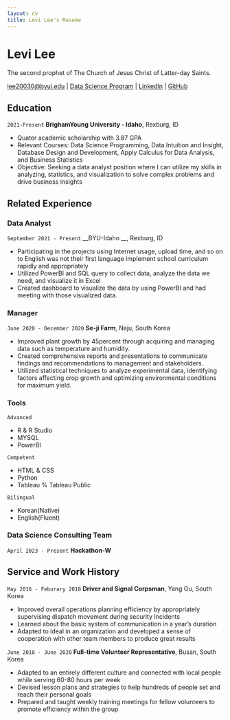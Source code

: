 ```yaml
---
layout: cv
title: Levi Lee's Resume
---
```

# Levi Lee
The second prophet of The Church of Jesus Christ of Latter-day Saints.

<div id="webaddress">
<a href="lee20030@byui.edu">lee20030@byui.edu</a>
| <a href="https://byuidatascience.github.io/development.html">Data Science Program</a>
| <a href="https://www.linkedin.com/in/levi-gyubin-lee-368269211/">LinkedIn</a>
| <a href="https://github.com/LeviLee0611/LeviLee_resume">GitHub</a>
</div>

<!-- https://www.monique.tech/the-art-of-markdown -->

## Education

`2021-Present`
__BrighamYoung University - Idaho__, Rexburg, ID

- Quater academic scholarship with 3.87 GPA
- Relevant Courses: Data Science Programming, Data Intuition and Insight, Database Design and Development, Apply Calculus for Data Analysis, and Business Statistics
- Objective: Seeking a data analyst position where I can utilize my skills in analyzing, statistics, and visualization to solve complex problems and drive business insights

## Related Experience

### Data Analyst 

`September 2021 - Present`
__BYU-Idaho __, Rexburg, ID

- Participating in the projects using Internet usage, upload time, and so on to English was not their first language implement school curriculum rapidly and appropriately
- Utilized PowerBI and SQL query to collect data, analyze the data we need, and visualize it in Excel
- Created dashboard to visualize the data by using PowerBI and had meeting with those visualized data. 

### Manager
`June 2020 - December 2020`
__Se-ji Farm__, Naju, South Korea

- Improved plant growth by 45percent through acquiring and managing data such as temperature and humidity.
- Created comprehensive reports and presentations to communicate findings and recommendations to management and stakeholders. 
- Utilized statistical techniques to analyze experimental data, identifying factors affecting crop growth and optimizing environmental conditions for maximum yield.

### Tools

`Advanced`

- R & R Studio
- MYSQL 
- PowerBI

`Competent`

- HTML & CSS
- Python
- Tableau % Tableau Public

`Bilingual`
- Korean(Native)
- English(Fluent)

### Data Science Consulting Team

`April 2023 - Present`
__Hackathon-W__


## Service and Work History

`May 2016 - Feburary 2018`
__Driver and Signal Corpsman__, Yang Gu, South Korea
- Improved overall operations planning efficiency by appropriately supervising dispatch movement during security Incidents
- Learned about the basic system of communication in a year’s duration
- Adapted to ideal in an organization and developed a sense of cooperation with other team members to produce great results 


`June 2018 - June 2020`
__Full-time Volunteer Representative__, Busan, South Korea

- Adapted to an entirely different culture and connected with local people while serving 60-80 hours per week
- Devised lesson plans and strategies to help hundreds of people set and reach their personal goals
- Prepared and taught weekly training meetings for fellow volunteers to promote efficiency within the group


<!-- ### Footer

Last updated: May 2013 -->


